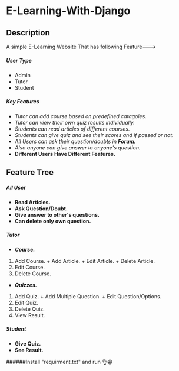 # E-Learning-With-Django

## Description
  A simple E-Learning Website That has following Feature--->
  ##### User Type
  - Admin
  - Tutor
  - Student
  
  ##### Key Features
  - *Tutor can add course based on predefined catagoies.*
  - *Tutor can view their own quiz results individually.*
  - *Students can read articles of different courses.*
  - *Students can give quiz and see their scores and if passed or not.*
  - *All Users can ask their question/doubts in __Forum.__*
  - *Also anyone can give answer to anyone's question.*
  - __Different Users Have Different Features.__
  
## Feature Tree
  ##### All User
  - **Read Articles.**
  - **Ask Question/Doubt.**
  - **Give answer to other's questions.**
  - **Can delete only own question.**
  
  ##### Tutor
  - **_Course._**
   1. Add Course.
     + Add Article.
     + Edit Article.
     + Delete Article.
   1. Edit Course.
   1. Delete Course.
  - **_Quizzes._**
   1. Add Quiz.
     + Add Multiple Question.
     + Edit Question/Options.
   1. Edit Quiz.
   1. Delete Quiz.
   1. View Result.
  
  ##### Student
  - **Give Quiz.**
  - **See Result.**

######Install "requirment.txt" and run 👌😁
